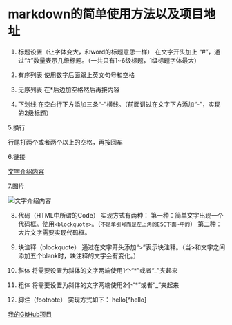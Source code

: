 # markdown的简单使用方法以及项目地址
1. 标题设置（让字体变大，和word的标题意思一样）
在文字开头加上 “#”，通过“#”数量表示几级标题。（一共只有1~6级标题，1级标题字体最大）

2. 有序列表
使用数字后面跟上英文句号和空格

3. 无序列表
在*后边加空格然后再接内容

4. 下划线
在空白行下方添加三条“-”横线。（前面讲过在文字下方添加“-”，实现的2级标题）

5.换行

行尾打两个或者两个以上的空格，再按回车

6.链接

[文字介绍内容](链接地址)

7.图片

![文字介绍内容](图片地址)

 

8. 代码（HTML中所谓的Code）
实现方式有两种：
第一种：简单文字出现一个代码框。使用`<blockquote>`。（`不是单引号而是左上角的ESC下面~中的`）
第二种：大片文字需要实现代码框。``` ```


9. 块注释（blockquote）
通过在文字开头添加“>”表示块注释。（当>和文字之间添加五个blank时，块注释的文字会有变化。）

10. 斜体
将需要设置为斜体的文字两端使用1个“*”或者“_”夹起来

11. 粗体
将需要设置为斜体的文字两端使用2个“*”或者“_”夹起来


12. 脚注（footnote）
实现方式如下：
hello[^hello]

[我的GitHub项目](链接地址)
